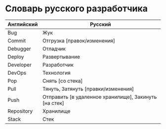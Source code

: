 # Словарь русского разработчика

|Английский|Русский|
|-|-|
|Bug|Жук|
|Commit|Отгрузка [правок/изменения]|
|Debugger|Отладчик|
|Deploy|Развертывание|
|Developer|Разработчик|
|DevOps|Технология|
|Pop|Снять [со стека]|
|Pull|Тянуть, Затянуть [правки/изменения]|
|Push|Отправить [в удаленное хранилище], Закинуть [на стек]|
|Repository|Хранилище|
|Stack|Стек|
